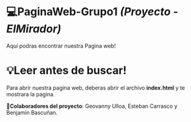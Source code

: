 # 💻PaginaWeb-Grupo1 *(Proyecto - ElMirador)*
Aquí podras encontrar nuestra Pagina web!

# 💡Leer antes de buscar!
Para abrir nuestra pagina web, deberas abrir el archivo **index.html** y te mostrara la pagina.

**📖Colaboradores del proyecto**: Geovanny Ulloa, Esteban Carrasco y Benjamin Bascuñan.
